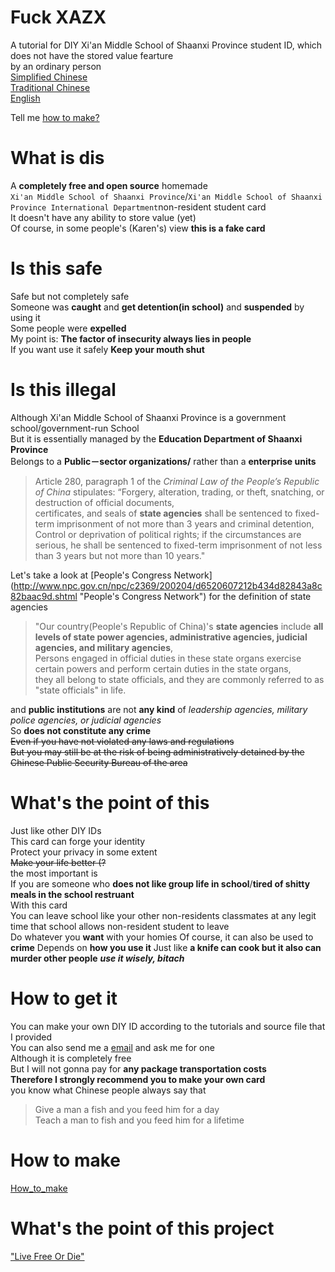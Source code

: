 # Fuck XAZX
A tutorial for DIY Xi'an Middle School of Shaanxi Province student ID, which does not have the stored value fearture  
by an ordinary person  
[Simplified Chinese](/README.md)  
[Traditional Chinese](/README-zh_HK.md)  
[English](/README-en_US.md)  

Tell me [how to make? ](/how-to-make.md)  

# What is dis   
A **completely free and open source** homemade  
`Xi'an Middle School of Shaanxi Province`/`Xi'an Middle School of Shaanxi Province International Department`non-resident student card  
It doesn't have any ability to store value (yet)  
Of course, in some people's (Karen's) view **this is a fake card**  

# Is this safe  
Safe but not completely safe  
Someone was **caught** and **get detention(in school)** and **suspended** by using it   
Some people were **expelled**  
My point is: **The factor of insecurity always lies in people**  
If you want use it safely
**Keep your mouth shut**  

# Is this illegal
Although Xi'an Middle School of Shaanxi Province is a government school/government-run School  
But it is essentially managed by the **Education Department of Shaanxi Province**  
Belongs to a **Public－sector organizations/** rather than a **enterprise units**  

> Article 280, paragraph 1 of the *Criminal Law of the People’s Republic of China* stipulates: “Forgery, alteration, trading, or theft, snatching, or destruction of official documents,  
certificates, and seals of **state agencies** shall be sentenced to fixed-term imprisonment of not more than 3 years and criminal detention,  
Control or deprivation of political rights; if the circumstances are serious, he shall be sentenced to fixed-term imprisonment of not less than 3 years but not more than 10 years."

Let's take a look at [People's Congress Network] (http://www.npc.gov.cn/npc/c2369/200204/d6520607212b434d82843a8c82baac9d.shtml "People's Congress Network") for the definition of state agencies
> "Our country(People's Republic of China)'s **state agencies** include **all levels of state power agencies, administrative agencies, judicial agencies, and military agencies**,  
Persons engaged in official duties in these state organs exercise certain powers and perform certain duties in the state organs,  
they all belong to state officials, and they are commonly referred to as "state officials" in life.  
  
and **public institutions** are not **any kind** of *leadership agencies, military police agencies, or judicial agencies*  
So **does not constitute any crime**  
~~Even if you have not violated any laws and regulations    
But you may still be at the risk of being administratively detained by the Chinese Public Security Bureau of the area~~  

# What's the point of this
Just like other DIY IDs  
This card can forge your identity  
Protect your privacy in some extent  
~~Make your life better (?~~  
the most important is  
If you are someone who **does not like group life in school**/**tired of shitty meals in the school restruant**  
With this card  
You can leave school like your other non-residents classmates at any legit time that school allows non-resident student to leave  
Do whatever you **want** with your homies
Of course, it can also be used to **crime**
Depends on **how you use it**
Just like **a knife can cook but it also can murder other people**
***use it wisely, bitach***

# How to get it
You can make your own DIY ID according to the tutorials and source file that I provided  
You can also send me a [email](email.md) and ask me for one  
Although it is completely free  
But I will not gonna pay for **any package transportation costs**  
**Therefore I strongly recommend you to make your own card**  
you know what Chinese people always say that  
> Give a man a fish and you feed him for a day  
Teach a man to fish and you feed him for a lifetime  
# How to make  
[How_to_make](how_to_make.md)  

# What's the point of this project  
["Live Free Or Die"](https://en.wikipedia.org/wiki/Live_Free_or_Die)
